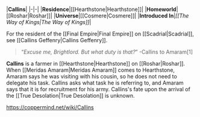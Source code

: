 |**Callins**|
|-|-|
|**Residence**|[[Hearthstone\|Hearthstone]]|
|**Homeworld**|[[Roshar\|Roshar]]|
|**Universe**|[[Cosmere\|Cosmere]]|
|**Introduced In**|*[[The Way of Kings\|The Way of Kings]]*|

For the resident of the [[Final Empire\|Final Empire]] on [[Scadrial\|Scadrial]], see [[Callins Geffenry\|Callins Geffenry]].
>“*Excuse me, Brightlord. But what duty is that?*”
\-Callins to Amaram[1]

**Callins** is a farmer in [[Hearthstone\|Hearthstone]] on [[Roshar\|Roshar]].
When [[Meridas Amaram\|Meridas Amaram]] comes to Hearthstone, Amaram says he was visiting with his cousin, so he does not need to delegate his task. Callins asks what task he is referring to, and Amaram says that it is for recruitment for his army.
Callins's fate upon the arrival of the [[True Desolation\|True Desolation]] is unknown.



https://coppermind.net/wiki/Callins